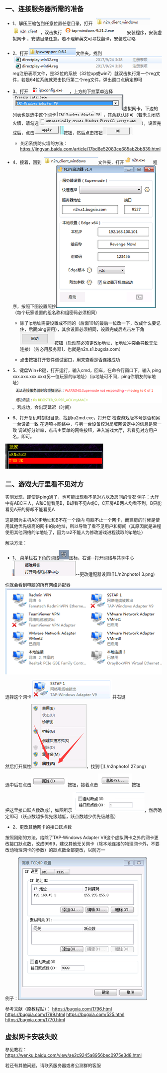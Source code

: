 ## 一、连接服务器所需的准备

- 1、解压压缩包到任意位置任意目录，打开
 ![](./n2nphoto11.png) 
![](./n2nphoto11.1.png)，双击执行 ![](./n2nphoto11.2.png) 安装程序，安装虚拟网卡 ，安装目录任意。若不理解英文可寻找翻译，安装过程略



- 2、打开![](./n2nphoto12.png)文件夹，找到![](./n2nphoto13.png)reg注册表项文件，是32位的系统（32位xp或win7）就双击执行第一个reg文件，若是64位系统就双击执行第二个reg文件，弹出窗口点确定即可



- 3、打开![](./n2nphoto17.png)，上方的下拉菜单选择![](./n2nphoto18.png)虚拟网卡，下边的列表也是选中这个网卡![](./n2nphoto18.1.png)，其余默认即可（若未关闭防火墙，请勾选![](./n2nphoto18.2.png)），设置完成后，点击![](./n2nphoto18.3.png)按钮，然后点击按钮![](./n2nphoto18.4.png)

  -  关闭系统防火墙的方法：https://jingyan.baidu.com/article/17bd8e52083ce685ab2bb839.html






- 4、接着，回到![](./n2nphoto19.png)文件夹，打开![](./n2nphoto110.png)程序，按照下图设置照抄![](./n2nphoto110.1.png)（每个玩家设置的组名称和组密码必须相同）

  -   除了ip地址需要设置成不同的（后面101的最后一位改一下，改成什么要记住，后面ping要用），其余设置必须相同，设置完成后点击左下角![](./n2nphoto111.png)按钮（启动前必须更改ip地址，ip地址冲突会导致无法连接）（务必用服务器1，也就是n2n.s1.bugxia.com）

  - 点击[](./n2nphoto112.png)按钮打开软件调试窗口，用来查看是否连接成功

[](./n2nphoto116.png)

[](./n2nphoto117.png)


- 5、键盘Win+R键，打开运行，输入cmd，回车，在命令行窗口下，输入 ping xxx.xxx.xxx.xxx(另一位玩家的ip地址）（ip地址可不同，ping你朋友的ip地址）[](./n2nphoto119.png)![](./n2nphoto119.1.png)。若成功，会出现延迟（时间）



- 6、打开复仇时刻根目录，找到ra2md.exe，打开它
检查游戏版本号是否和另一台设备一致
在选项→网络中，与另一台设备校对局域网设定中的信息是否一致
调试好分辨率，点击主菜单的网络按钮，进入游戏大厅，若看见对方用户名，即可。

![](./n2nphoto120.png)



## 二、游戏大厅里看不见对方

实测发现，即使是ping通了，也可能出现看不见对方以及房间的情况
例子：大厅中有ABC三人，A和C能看见B，B却看不见A或C，C开房AB两人均看不到，B只能看见A开的房却不能看见A


这是因为主机A的IP地址和B不在一个段内
电脑不止一个网卡，而建房的时候是使用其他优先级高的网卡的ip地址，所以导致了看不见用户和房间（其原因就是进程使用其他网络的ip地址了，因为ra2不能人为修改游戏进程读取的ip地址）

解决方法：
- 1、
菜单栏右下角的网络![](./n2nphoto121.png)图标，右键--打开网络与共享中心![](./n2nphoto122.png)--更改适配器设置![](./n2nphoto1 3.png)

你就会看到电脑的所有网络适配器![](./n2nphoto124.png)

选择这个网卡![](./n2nphoto125.png)并右键

然后打开属性![](./n2nphoto126.png)，找到![](./n2nphoto1 27.png)

选中后在点击![](./n2nphoto128.png)按钮，接着点击![](./n2nphoto129.png)按钮

把这里接口跃点数改成1，如图所示![](./n2nphoto130.png)，然后确定即可（跃点数越多优先级越低，跃点数越少优先级越高）

- 2、更改其他网卡的接口跃点数

按照刚刚的方法，给除了TAP-Windows Adapter V9这个虚拟网卡之外的网卡更改接口跃点数，改成9999，建议其他无关网卡（除本地连接的物理网卡外，不要改动物理网卡的参数）的跃点数全部更改，以防万一

例子：![](./n2nphoto132.png)






参考文献（原教程贴）：
https://bugxia.com/1796.html
https://bugxia.com/1799.html
https://bugxia.com/525.html
https://bugxia.com/1770.html


## 虚拟网卡安装失败

参见教程：https://wenku.baidu.com/view/ae2c9245a8956bec0975e3d8.html

若还有其他问题，请联系服务器或者公测群的客服



